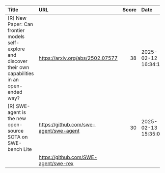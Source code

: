 | Title                                                                                                     | URL                                    |   Score | Date                |
|:----------------------------------------------------------------------------------------------------------|:---------------------------------------|--------:|:--------------------|
| [R] New Paper: Can frontier models self-explore and discover their own capabilities in an open-ended way? | https://arxiv.org/abs/2502.07577       |      38 | 2025-02-12 16:34:19 |
| [R] SWE-agent is the new open-source SOTA on SWE-bench Lite                                               | https://github.com/swe-agent/swe-agent |      30 | 2025-02-13 15:35:03 |
|                                                                                                           | https://github.com/SWE-agent/swe-rex   |         |                     |